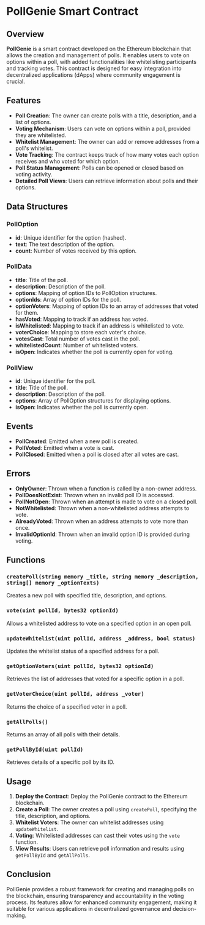 # PollGenie Smart Contract

## Overview

**PollGenie** is a smart contract developed on the Ethereum blockchain that allows the creation and management of polls. It enables users to vote on options within a poll, with added functionalities like whitelisting participants and tracking votes. This contract is designed for easy integration into decentralized applications (dApps) where community engagement is crucial.

## Features

- **Poll Creation**: The owner can create polls with a title, description, and a list of options.
- **Voting Mechanism**: Users can vote on options within a poll, provided they are whitelisted.
- **Whitelist Management**: The owner can add or remove addresses from a poll's whitelist.
- **Vote Tracking**: The contract keeps track of how many votes each option receives and who voted for which option.
- **Poll Status Management**: Polls can be opened or closed based on voting activity.
- **Detailed Poll Views**: Users can retrieve information about polls and their options.

## Data Structures

### PollOption

- **id**: Unique identifier for the option (hashed).
- **text**: The text description of the option.
- **count**: Number of votes received by this option.

### PollData

- **title**: Title of the poll.
- **description**: Description of the poll.
- **options**: Mapping of option IDs to PollOption structures.
- **optionIds**: Array of option IDs for the poll.
- **optionVoters**: Mapping of option IDs to an array of addresses that voted for them.
- **hasVoted**: Mapping to track if an address has voted.
- **isWhitelisted**: Mapping to track if an address is whitelisted to vote.
- **voterChoice**: Mapping to store each voter's choice.
- **votesCast**: Total number of votes cast in the poll.
- **whitelistedCount**: Number of whitelisted voters.
- **isOpen**: Indicates whether the poll is currently open for voting.

### PollView

- **id**: Unique identifier for the poll.
- **title**: Title of the poll.
- **description**: Description of the poll.
- **options**: Array of PollOption structures for displaying options.
- **isOpen**: Indicates whether the poll is currently open.

## Events

- **PollCreated**: Emitted when a new poll is created.
- **PollVoted**: Emitted when a vote is cast.
- **PollClosed**: Emitted when a poll is closed after all votes are cast.

## Errors

- **OnlyOwner**: Thrown when a function is called by a non-owner address.
- **PollDoesNotExist**: Thrown when an invalid poll ID is accessed.
- **PollNotOpen**: Thrown when an attempt is made to vote on a closed poll.
- **NotWhitelisted**: Thrown when a non-whitelisted address attempts to vote.
- **AlreadyVoted**: Thrown when an address attempts to vote more than once.
- **InvalidOptionId**: Thrown when an invalid option ID is provided during voting.

## Functions

### `createPoll(string memory _title, string memory _description, string[] memory _optionTexts)`

Creates a new poll with specified title, description, and options.

### `vote(uint pollId, bytes32 optionId)`

Allows a whitelisted address to vote on a specified option in an open poll.

### `updateWhitelist(uint pollId, address _address, bool status)`

Updates the whitelist status of a specified address for a poll.

### `getOptionVoters(uint pollId, bytes32 optionId)`

Retrieves the list of addresses that voted for a specific option in a poll.

### `getVoterChoice(uint pollId, address _voter)`

Returns the choice of a specified voter in a poll.

### `getAllPolls()`

Returns an array of all polls with their details.

### `getPollById(uint pollId)`

Retrieves details of a specific poll by its ID.

## Usage

1. **Deploy the Contract**: Deploy the PollGenie contract to the Ethereum blockchain.
2. **Create a Poll**: The owner creates a poll using `createPoll`, specifying the title, description, and options.
3. **Whitelist Voters**: The owner can whitelist addresses using `updateWhitelist`.
4. **Voting**: Whitelisted addresses can cast their votes using the `vote` function.
5. **View Results**: Users can retrieve poll information and results using `getPollById` and `getAllPolls`.

## Conclusion

PollGenie provides a robust framework for creating and managing polls on the blockchain, ensuring transparency and accountability in the voting process. Its features allow for enhanced community engagement, making it suitable for various applications in decentralized governance and decision-making.
